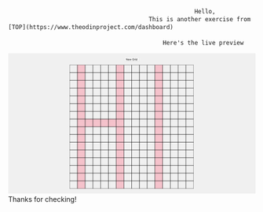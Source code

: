                                                          Hello,  
                                            This is another exercise from [TOP](https://www.theodinproject.com/dashboard)  
                                            
                                                Here's the live preview  
![Live Preview](live-preview.png)  
                                                  Thanks for checking!  
                                                  
